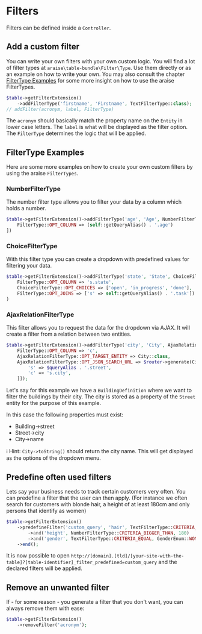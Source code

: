 # Filters
Filters can be defined inside a `Controller`.


## Add a custom filter

You can write your own filters with your own custom logic. You will find a lot of filter types at `araise\table-bundle\Filter\Type`. Use them directly or as an example on how to write your own. 
You may also consult the chapter [FilterType Examples](#filtertype-examples) for some more insight on how to use the araise FilterTypes.

```php
$table->getFilterExtension()
    ->addFilterType('firstname', 'Firstname', TextFilterType::class);
// addFilter(acronym, label, FilterType)
```

The `acronym` should basically match the property name on the `Entity` in lower case letters.
The `label` is what will be displayed as the filter option.
The `FilterType` determines the logic that will be applied.

## FilterType Examples

Here are some more examples on how to create your own custom filters by using the araise `FilterTypes`.

### NumberFilterType

The number filter type allows you to filter your data by a column which holds a number.

```php
$table->getFilterExtension()->addFilterType('age', 'Age', NumberFilterType::class, [
    FilterType::OPT_COLUMN => (self::getQueryAlias() . '.age')
])
```

### ChoiceFilterType

With this filter type you can create a dropdown with predefined values for filtering your data.

```php
$table->getFilterExtension()->addFilterType('state', 'State', ChoiceFilterType::class, [
    FilterType::OPT_COLUMN => 's.state',
    ChoiceFilterType::OPT_CHOICES => ['open', 'in_progress', 'done'],
    FilterType::OPT_JOINS => ['s' => self::getQueryAlias() . '.task'])
)
```

### AjaxRelationFilterType

This filter allows you to request the data for the dropdown via AJAX. It will create a filter from a relation between two entities.

```php
$table->getFilterExtension()->addFilterType('city', 'City', AjaxRelationFilterType::class, [
    FilterType::OPT_COLUMN => 'c',
    AjaxRelationFilterType::OPT_TARGET_ENTITY => City::class,
    AjaxRelationFilterType::OPT_JSON_SEARCH_URL => $router->generate(CityDefinition::getRoute(Page::JSONSEARCH)), [
        's' => $queryAlias . '.street',
        'c' => 's.city',
    ]]);
```

Let's say for this example we have a `BuildingDefinition` where we want to filter the buildings by their city. The city is stored as a property of the `Street` entity for the purpose of this example.

In this case the following properties must exist:
- Building->street
- Street->city
- City->name

ℹ️ Hint: `City->toString()` should return the city name. This will get displayed as the options of the dropdown menu.

## Predefine often used filters

Lets say your business needs to track certain customers very often. You can predefine a filter that the user can then apply.
(For instance we often search for customers with blonde hair, a height of at least 180cm and only persons that identify as women) 

```php
$table->getFilterExtension()
    ->predefineFilter('custom_query', 'hair', TextFilterType::CRITERIA_EQUAL, HairColorEnum::BLONDE)
        ->and('height', NumberFilterType::CRITERIA_BIGGER_THAN, 180)
        ->and('gender', TextFilterType::CRITERIA_EQUAL, GenderEnum::WOMAN)
    ->end();
```

It is now possible to open `http://[domain].[tld]/[your-site-with-the-table]?[table-identifier]_filter_predefined=custom_query` and the declared filters will be applied. 

## Remove an unwanted filter

If - for some reason - you generate a filter that you don't want, you can always remove them with ease:

```php
$table->getFilterExtension()
    ->removeFilter('acronym');
```

